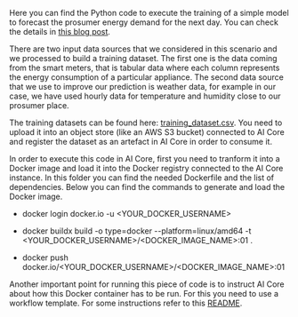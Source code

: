 Here you can find the Python code to execute the training of a simple model to forecast the prosumer energy demand for the next day.
You can check the details in [this blog post](https://blogs.sap.com/2023/12/19/ai-embedded-flexible-energy-grid-implementation-deep-dive/). 

There are two input data sources that we considered in this scenario and we processed to build a training dataset. The first one is the data coming from the smart meters, that is tabular data where each column represents the energy consumption of a particular appliance. The second data source that we use to improve our prediction is weather data, for example in our case, we have used hourly data for temperature and humidity close to our prosumer place.

The training datasets can be found here: [training_dataset.csv](../../datasets/).
You need to upload it into an object store (like an AWS S3 bucket) connected to AI Core and register the dataset as an artefact in AI Core in order to consume it.

In order to execute this code in AI Core, first you need to tranform it into a Docker image and load it into the Docker registry connected to the AI Core instance.
In this folder you can find the needed Dockerfile and the list of dependencies. Below you can find the commands to generate and load the Docker image.

* docker login docker.io -u <YOUR_DOCKER_USERNAME>

* docker buildx build -o type=docker --platform=linux/amd64 -t <YOUR_DOCKER_USERNAME>/<DOCKER_IMAGE_NAME>:01 .

* docker push docker.io/<YOUR_DOCKER_USERNAME>/<DOCKER_IMAGE_NAME>:01

Another important point for running this piece of code is to instruct AI Core about how this Docker container has to be run. 
For this you need to use a workflow template. For some instructions refer to this [README](../../ml-solution-templates/README.md).
